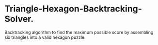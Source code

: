 # Triangle-Hexagon-Backtracking-Solver.
Backtracking algorithm to find the maximum possible score by assembling six triangles into a valid hexagon puzzle.
